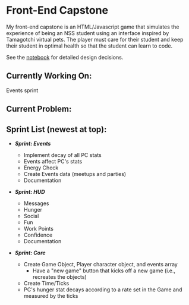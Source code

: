 # Front-End Capstone

My front-end capstone is an HTML/Javascript game that simulates the experience of being an NSS student using an interface inspired by Tamagotchi virtual pets. The player must care for their student and keep their student in optimal health so that the student can learn to code.

See the [notebook](./docs/notebook/readme.md) for detailed design decisions.

## Currently Working On:

Events sprint

## Current Problem:

## Sprint List (newest at top):

* _**Sprint: Events**_
  * Implement decay of all PC stats
  * Events affect PC's stats
  * Energy Check
  * Create Events data (meetups and parties)
  * Documentation

* _**Sprint: HUD**_
  * Messages
  * Hunger
  * Social
  * Fun
  * Work Points
  * Confidence
  * Documentation


* _**Sprint: Core**_
  * Create Game Object, Player character object, and events array
    * Have a "new game" button that kicks off a new game (i.e., recreates the objects)
  * Create Time/Ticks
  * PC's hunger stat decays according to a rate set in the Game and measured by the ticks